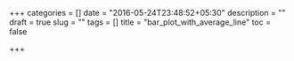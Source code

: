 +++
categories = []
date = "2016-05-24T23:48:52+05:30"
description = ""
draft = true
slug = ""
tags = []
title = "bar_plot_with_average_line"
toc = false

+++

